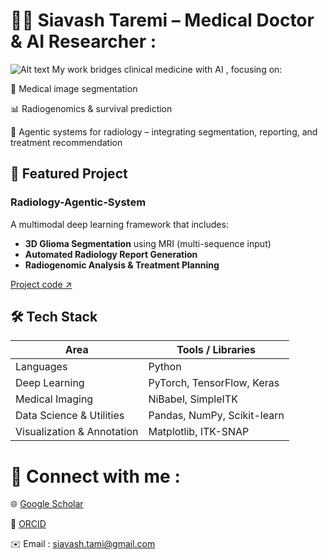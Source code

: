 # 🧑‍⚕️ Siavash Taremi – Medical Doctor & AI Researcher :

![Alt text](https://github.com/siavash-trm/siavash-trm/blob/main/github-header-banner.png)
My work bridges clinical medicine with AI , focusing on:

🧠 Medical image segmentation

📊 Radiogenomics & survival prediction

🤖 Agentic systems for radiology – integrating segmentation, reporting, and treatment recommendation

## 🔗 Featured Project

### **Radiology-Agentic-System**  
A multimodal deep learning framework that includes:

- **3D Glioma Segmentation** using MRI (multi-sequence input)  
- **Automated Radiology Report Generation**  
- **Radiogenomic Analysis & Treatment Planning**


[Project code ↗️](https://github.com/siavash-trm/Radiology-Agentic-System)  

## 🛠️ Tech Stack

| Area | Tools / Libraries |
|---|---|
| Languages | Python |
| Deep Learning | PyTorch, TensorFlow, Keras |
| Medical Imaging | NiBabel, SimpleITK |
| Data Science & Utilities | Pandas, NumPy, Scikit-learn |
| Visualization & Annotation | Matplotlib, ITK-SNAP |

# 🔗 Connect with me :

🌐 [Google Scholar](https://scholar.google.com/citations?user=jAwTGo4AAAAJ&hl=fa)

🧾 [ORCID](https://orcid.org/0009-0001-1619-5039)

✉️ Email : siavash.tami@gmail.com

